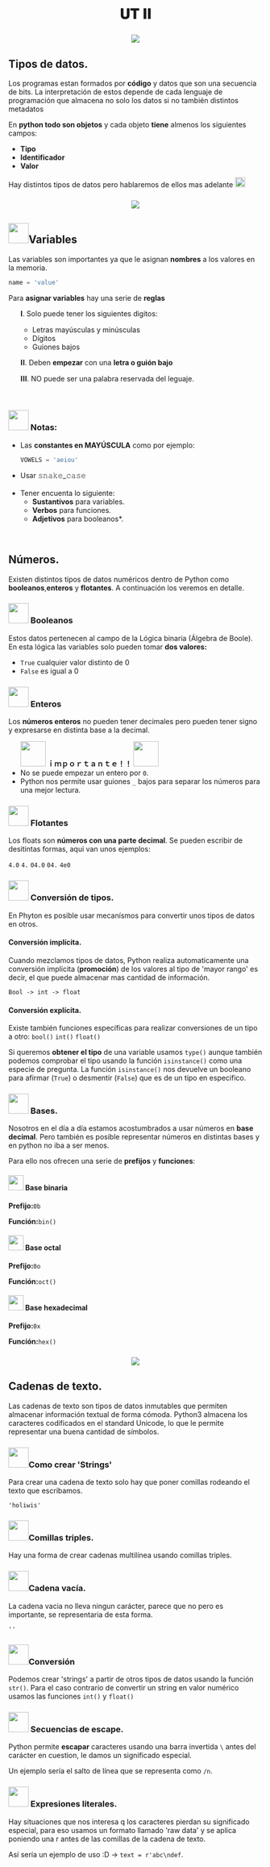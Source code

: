 <h1 align='center' > 𝐔𝐓 𝐈𝐈</h1>

<h3 align='center'><img src="https://64.media.tumblr.com/9e18b5b3fc323f9f9b79cfd950cdb246/ddd125b7d3b090e9-75/s400x600/b10388b1780146632827f5b2f95e0a17d1da8371.gifv"/> </h3>

<h2>Tipos de datos.</h2>
<p>Los programas estan formados por <b>código</b> y <b></b>datos que son una secuencia de bits. La interpretación de estos depende de cada lenguaje de programación que almacena no solo los datos si no también distintos metadatos</p>

<p> En <b>python todo son objetos</b> y cada objeto <b>tiene</b> almenos los siguientes campos: </p>
<ul style=' list-style-image: url(https://64.media.tumblr.com/e989512c04f78d9044b8521eac54bcaf/5326f244a7739283-e4/s75x75_c1/918d5791fd64f22dad1dec13fc43489aa3ba1f1d.gifv); ' >
    <li> <b>Tipo</b></li>
    <li> <b>Identificador</b></li>
     <li> <b>Valor</b></li>
</ul>
<p>Hay distintos tipos de datos pero hablaremos de ellos mas adelante <img width="20" src="https://web.archive.org/web/20091026100043im_/http://geocities.com/hellokitty_can/smile.gif"/>  </p>

<h3 align='center'><img src="https://64.media.tumblr.com/0ba6837d1f18265d1cb622617e5c7b5b/6498f69b85fa996f-b8/s400x600/72f1ee1d3ae9da1350e9d7fc10498521f416a1ef.gifv"/> </h3>

<h2><img width="40" src="https://64.media.tumblr.com/e989512c04f78d9044b8521eac54bcaf/5326f244a7739283-e4/s75x75_c1/918d5791fd64f22dad1dec13fc43489aa3ba1f1d.gifv"/>Variables</h2>
<p>Las variables son importantes ya que le asignan <b>nombres</b> a los valores en la memoria.</p>

```python
name = 'value'
```

<p>Para <b>asignar variables</b> hay una serie de <b>reglas</b> <ol> 𝐈. Solo puede tener los siguientes digitos: 
<ul>
<li>Letras mayúsculas y minúsculas </li>
<li>Dígitos </li>
<li>Guiones bajos</li>
</ul>
<p>𝐈𝐈. Deben <b>empezar</b> con una <b>letra o guión bajo</b></p>
<p>𝐈𝐈𝐈. NO puede ser una palabra reservada del leguaje.</p> 
</ol>

<br>

<h3><img width="40" src="https://64.media.tumblr.com/047cbcfd75fa8436a05117709730a7fd/56a8b33a30a474ba-7e/s100x200/e8150b8d88954e38aa097c2b072f4aa37de51ca3.gifv"/> Notas:</h3>

<ul style=' list-style-image: url(https://64.media.tumblr.com/8cbca649becf7e0ade94ef2333e53f89/5326f244a7739283-7b/s75x75_c1/93da5540c8e6c7de15f6fc031776aa480c634fcd.gifv);'>
<li>
Las <b>constantes en MAYÚSCULA</b> como por ejemplo:

```python
VOWELS = 'aeiou'
```
</li>

<li>
Usar 𝚜𝚗𝚊𝚔𝚎_𝚌𝚊𝚜𝚎
</li>
<br>
<li>
  Tener encuenta lo siguiente:
<ul>
    <li> <b>Sustantivos</b> para variables.</li>
    <li><b>Verbos</b> para funciones. </li>
    <li><b>Adjetivos</b> para booleanos*. </li>
</ul>
</li>
</ul>
<br>

<h2>Números.</h2>
<p>Existen distintos tipos de datos numéricos dentro de Python como <b>booleanos</b>,<b>enteros</b> y <b>flotantes</b>. A continuación los veremos en detalle.
</p>
<h3><img width="40" src="https://64.media.tumblr.com/e989512c04f78d9044b8521eac54bcaf/5326f244a7739283-e4/s75x75_c1/918d5791fd64f22dad1dec13fc43489aa3ba1f1d.gifv"/> Booleanos</h3>
<p>Estos datos pertenecen al campo de la Lógica binaria (Álgebra de Boole). En esta lógica las variables solo pueden tomar <b>dos valores:</b>
<ul>
<li><code>True</code> cualquier valor distinto de 0</li>
<li><code>False</code> es igual a 0</li> 
</ul>
</p>

<h3><img width="40" src="https://64.media.tumblr.com/e989512c04f78d9044b8521eac54bcaf/5326f244a7739283-e4/s75x75_c1/918d5791fd64f22dad1dec13fc43489aa3ba1f1d.gifv"/> Enteros</h3>
<p>Los <b>números enteros</b> no pueden tener decimales pero pueden tener signo y expresarse en distinta base a la decimal.
<ul><b><img width="50" src="https://images-wixmp-ed30a86b8c4ca887773594c2.wixmp.com/f/643ef1d4-6639-475b-ae06-a3bafad57cba/ddkggh6-9e40bba2-38f0-4ed5-b001-94978d32dc54.gif?token=eyJ0eXAiOiJKV1QiLCJhbGciOiJIUzI1NiJ9.eyJzdWIiOiJ1cm46YXBwOjdlMGQxODg5ODIyNjQzNzNhNWYwZDQxNWVhMGQyNmUwIiwiaXNzIjoidXJuOmFwcDo3ZTBkMTg4OTgyMjY0MzczYTVmMGQ0MTVlYTBkMjZlMCIsIm9iaiI6W1t7InBhdGgiOiJcL2ZcLzY0M2VmMWQ0LTY2MzktNDc1Yi1hZTA2LWEzYmFmYWQ1N2NiYVwvZGRrZ2doNi05ZTQwYmJhMi0zOGYwLTRlZDUtYjAwMS05NDk3OGQzMmRjNTQuZ2lmIn1dXSwiYXVkIjpbInVybjpzZXJ2aWNlOmZpbGUuZG93bmxvYWQiXX0.EeuTyFHTSzDgq60qzZTLcUv4Gs8sHXRbtgwnkU74DNc"/> ｉｍｐｏｒｔａｎｔｅ！！ </b><img width="50" src="https://images-wixmp-ed30a86b8c4ca887773594c2.wixmp.com/f/643ef1d4-6639-475b-ae06-a3bafad57cba/ddkggh6-9e40bba2-38f0-4ed5-b001-94978d32dc54.gif?token=eyJ0eXAiOiJKV1QiLCJhbGciOiJIUzI1NiJ9.eyJzdWIiOiJ1cm46YXBwOjdlMGQxODg5ODIyNjQzNzNhNWYwZDQxNWVhMGQyNmUwIiwiaXNzIjoidXJuOmFwcDo3ZTBkMTg4OTgyMjY0MzczYTVmMGQ0MTVlYTBkMjZlMCIsIm9iaiI6W1t7InBhdGgiOiJcL2ZcLzY0M2VmMWQ0LTY2MzktNDc1Yi1hZTA2LWEzYmFmYWQ1N2NiYVwvZGRrZ2doNi05ZTQwYmJhMi0zOGYwLTRlZDUtYjAwMS05NDk3OGQzMmRjNTQuZ2lmIn1dXSwiYXVkIjpbInVybjpzZXJ2aWNlOmZpbGUuZG93bmxvYWQiXX0.EeuTyFHTSzDgq60qzZTLcUv4Gs8sHXRbtgwnkU74DNc"/>
<li>No se puede empezar un entero por <code>0</code>.</li>
<li>Python nos permite usar guiones <code>_</code> bajos para separar los números para una mejor lectura.</li>

</ul>


</p>
<h3><img width="40" src="https://64.media.tumblr.com/e989512c04f78d9044b8521eac54bcaf/5326f244a7739283-e4/s75x75_c1/918d5791fd64f22dad1dec13fc43489aa3ba1f1d.gifv"/> Flotantes</h3>
<p>
Los floats son <b>números con una parte decimal</b>.
Se pueden escribir de desitintas formas, aqui van unos ejemplos:
</p>
<p>
<code>4.0</code>
<code>4.</code>
<code>04.0</code>
<code>04.</code>
<code>4e0</code>
</p>

<h3><img width="40" src="https://64.media.tumblr.com/e989512c04f78d9044b8521eac54bcaf/5326f244a7739283-e4/s75x75_c1/918d5791fd64f22dad1dec13fc43489aa3ba1f1d.gifv"/> Conversión de tipos.</h3>
<p>En Phyton es posible usar mecanísmos para convertir unos tipos de datos en otros.
</p>
<h4>Conversión implícita.</h4>
<p>
Cuando mezclamos tipos de datos, Python realiza automaticamente una conversión implícita (<b>promoción</b>) de los valores al tipo de 'mayor rango' es decir, el que puede almacenar mas cantidad de información.

<code>Bool -> int -> float</code>
</p>
<h4>Conversión explícita.</h4>
<p>
Existe también funciones específicas para realizar conversiones de un tipo a otro:
<code>bool()</code>
<code>int()</code>
<code>float()</code>

Si queremos <b>obtener el tipo</b> de una variable usamos <code>type()</code> aunque también podemos comprobar el tipo usando la función <code>isinstance()</code> como una especie de pregunta.
La función <code>isinstance()</code> nos devuelve un booleano para afirmar (<code>True</code>) o desmentir (<code>False</code>) que es de un tipo en especifico.

</p>

<h3><img width="40" src="https://64.media.tumblr.com/e989512c04f78d9044b8521eac54bcaf/5326f244a7739283-e4/s75x75_c1/918d5791fd64f22dad1dec13fc43489aa3ba1f1d.gifv"/> Bases.</h3>
<p>Nosotros en el día a día estamos acostumbrados a usar números en <b>base decimal</b>. Pero también es posible representar números en distintas bases y en python no iba a ser menos.</p>
<p>Para ello nos ofrecen una serie de <b>prefijos</b> y <b>funciones</b>:
</p>
<h4><img width="30" src="https://64.media.tumblr.com/8cbca649becf7e0ade94ef2333e53f89/5326f244a7739283-7b/s75x75_c1/93da5540c8e6c7de15f6fc031776aa480c634fcd.gifv"/>
Base binaria</h4>
<p><b>Prefijo:</b><code>0b</code>
</p>
<p><b>Función:</b><code>bin()</code>
</p>

<h4><img width="30" src="https://64.media.tumblr.com/8cbca649becf7e0ade94ef2333e53f89/5326f244a7739283-7b/s75x75_c1/93da5540c8e6c7de15f6fc031776aa480c634fcd.gifv"/>
Base octal</h4>
<p><b>Prefijo:</b><code>0o</code>
</p>
<p><b>Función:</b><code>oct()</code>
</p>

<h4><img width="30" src="https://64.media.tumblr.com/8cbca649becf7e0ade94ef2333e53f89/5326f244a7739283-7b/s75x75_c1/93da5540c8e6c7de15f6fc031776aa480c634fcd.gifv"/>
Base hexadecimal</h4>
<p><b>Prefijo:</b><code>0x</code>
</p>
<p><b>Función:</b><code>hex()</code>
</p>

<h3 align='center'><img src="https://64.media.tumblr.com/7616076010fff423ef662d3544e45471/dea8bb6ec17cca23-a4/s400x600/40f9f7d53766a6bbee1d90e9feb58cdf7a4a4d4c.gifv"/> </h3>

<h2>Cadenas de texto.</h2>
<p>Las cadenas de texto son tipos de datos inmutables que permiten almacenar información textual de forma cómoda.
Python3 almacena los caracteres codificados en el standard Unicode, lo que le permite representar una buena cantidad de símbolos.</p>
<h3><img width="40" src="https://64.media.tumblr.com/e989512c04f78d9044b8521eac54bcaf/5326f244a7739283-e4/s75x75_c1/918d5791fd64f22dad1dec13fc43489aa3ba1f1d.gifv"/>Como crear 'Strings'</h3>
<p>Para crear una cadena de texto solo hay que poner comillas rodeando el texto que escribamos.</p>
<p><code>'holiwis'</code></p>

<h3><img width="40" src="https://64.media.tumblr.com/e989512c04f78d9044b8521eac54bcaf/5326f244a7739283-e4/s75x75_c1/918d5791fd64f22dad1dec13fc43489aa3ba1f1d.gifv"/>Comillas triples.</h3>
<p>Hay una forma de crear cadenas multilínea usando comillas triples.
</p>

<h3><img width="40" src="https://64.media.tumblr.com/e989512c04f78d9044b8521eac54bcaf/5326f244a7739283-e4/s75x75_c1/918d5791fd64f22dad1dec13fc43489aa3ba1f1d.gifv"/>Cadena vacía.</h3>
<p>La cadena vacia no lleva ningun carácter, parece que no pero es importante, se representaria de esta forma.</p>
<p><code>''</code></p>

<h3><img width="40" src="https://64.media.tumblr.com/e989512c04f78d9044b8521eac54bcaf/5326f244a7739283-e4/s75x75_c1/918d5791fd64f22dad1dec13fc43489aa3ba1f1d.gifv"/>Conversión</h3>
<p>Podemos crear 'strings' a partir de otros tipos de datos usando la función <code>str()</code>. Para el caso contrario de convertir un string en valor numérico usamos las funciones <code>int()</code> y  <code>float()</code></p>

<h3><img width="40" src="https://64.media.tumblr.com/e989512c04f78d9044b8521eac54bcaf/5326f244a7739283-e4/s75x75_c1/918d5791fd64f22dad1dec13fc43489aa3ba1f1d.gifv"/> Secuencias de escape.</h3>
<p>Python permite <b>escapar</b> caracteres usando una barra invertida <code>\</code> antes del carácter en cuestion, le damos un significado especial.</p>
<p>Un ejemplo sería el salto de línea que se representa como <code>/n</code>.</p>

<h3><img width="40" src="https://64.media.tumblr.com/e989512c04f78d9044b8521eac54bcaf/5326f244a7739283-e4/s75x75_c1/918d5791fd64f22dad1dec13fc43489aa3ba1f1d.gifv"/> Expresiones literales.</h3>
<p>Hay situaciones que nos interesa q los caracteres pierdan su significado especial, para eso usamos un formato llamado 'raw data' y se aplica poniendo una r antes de las comillas de la cadena de texto.</p>
<p>Así sería un ejemplo de uso :D -> <code>text = r'abc\ndef</code>.</p>


